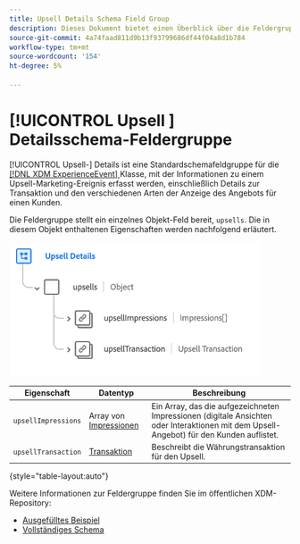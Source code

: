 ```yaml
---
title: Upsell Details Schema Field Group
description: Dieses Dokument bietet einen Überblick über die Feldergruppe Upsell Details .
source-git-commit: 4a74faad811d9b13f93799686df44f04a8d1b784
workflow-type: tm+mt
source-wordcount: '154'
ht-degree: 5%

---
```


# [!UICONTROL Upsell ] Detailsschema-Feldergruppe

[!UICONTROL Upsell-] Details ist eine Standardschemafeldgruppe für die  [[!DNL XDM ExperienceEvent] ](../../classes/experienceevent.md) Klasse, mit der Informationen zu einem Upsell-Marketing-Ereignis erfasst werden, einschließlich Details zur Transaktion und den verschiedenen Arten der Anzeige des Angebots für einen Kunden.

Die Feldergruppe stellt ein einzelnes Objekt-Feld bereit, `upsells`. Die in diesem Objekt enthaltenen Eigenschaften werden nachfolgend erläutert.

![Struktur der Upsell-Details](../../images/field-groups/upsell-details.png)

| Eigenschaft | Datentyp | Beschreibung |
| --- | --- | --- |
| `upsellImpressions` | Array von [Impressionen](../../data-types/impressions.md) | Ein Array, das die aufgezeichneten Impressionen (digitale Ansichten oder Interaktionen mit dem Upsell-Angebot) für den Kunden auflistet. |
| `upsellTransaction` | [Transaktion](../../data-types/transaction.md) | Beschreibt die Währungstransaktion für den Upsell. |

{style=&quot;table-layout:auto&quot;}

Weitere Informationen zur Feldergruppe finden Sie im öffentlichen XDM-Repository:

* [Ausgefülltes Beispiel](https://github.com/adobe/xdm/blob/master/components/fieldgroups/experience-event/industry-verticals/experienceevent-upsell-details.example.1.json)
* [Vollständiges Schema](https://github.com/adobe/xdm/blob/master/components/fieldgroups/experience-event/industry-verticals/experienceevent-upsell-details.schema.json)
